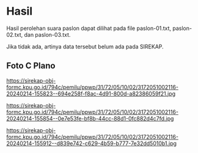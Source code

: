 # Hasil

Hasil perolehan suara paslon dapat dilihat pada file paslon-01.txt, paslon-02.txt, dan paslon-03.txt.

Jika tidak ada, artinya data tersebut belum ada pada SIREKAP.

## Foto C Plano

https://sirekap-obj-formc.kpu.go.id/794c/pemilu/ppwp/31/72/05/10/02/3172051002116-20240214-155823--694e258f-f8ac-4d91-800d-a82386059f21.jpg

https://sirekap-obj-formc.kpu.go.id/794c/pemilu/ppwp/31/72/05/10/02/3172051002116-20240214-155854--0e7e53fe-bf8b-44cc-88d1-0fc882d4c7fd.jpg

https://sirekap-obj-formc.kpu.go.id/794c/pemilu/ppwp/31/72/05/10/02/3172051002116-20240214-155912--d839e742-c629-4b59-b777-7e32dd5010b1.jpg
